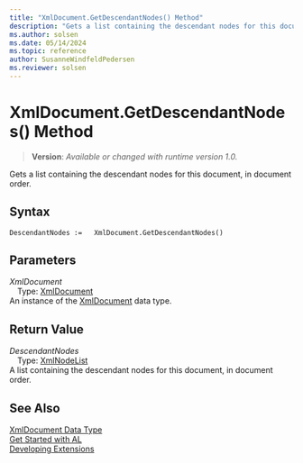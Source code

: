 ```yaml
---
title: "XmlDocument.GetDescendantNodes() Method"
description: "Gets a list containing the descendant nodes for this document, in document order."
ms.author: solsen
ms.date: 05/14/2024
ms.topic: reference
author: SusanneWindfeldPedersen
ms.reviewer: solsen
---
```

[//]: # (START>DO_NOT_EDIT)
[//]: # (IMPORTANT:Do not edit any of the content between here and the END>DO_NOT_EDIT.)
[//]: # (Any modifications should be made in the .xml files in the ModernDev repo.)
# XmlDocument.GetDescendantNodes() Method
> **Version**: _Available or changed with runtime version 1.0._

Gets a list containing the descendant nodes for this document, in document order.


## Syntax
```AL
DescendantNodes :=   XmlDocument.GetDescendantNodes()
```
## Parameters
*XmlDocument*  
&emsp;Type: [XmlDocument](xmldocument-data-type.md)  
An instance of the [XmlDocument](xmldocument-data-type.md) data type.  

## Return Value
*DescendantNodes*  
&emsp;Type: [XmlNodeList](../xmlnodelist/xmlnodelist-data-type.md)  
A list containing the descendant nodes for this document, in document order.


[//]: # (IMPORTANT: END>DO_NOT_EDIT)
## See Also
[XmlDocument Data Type](xmldocument-data-type.md)  
[Get Started with AL](../../devenv-get-started.md)  
[Developing Extensions](../../devenv-dev-overview.md)